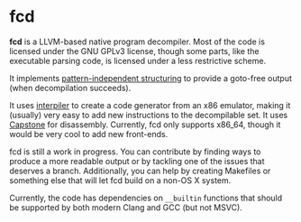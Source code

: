 # fcd

**fcd** is a LLVM-based native program decompiler. Most of the code is licensed
under the GNU GPLv3 license, though some parts, like the executable parsing
code, is licensed under a less restrictive scheme.

It implements [pattern-independent structuring][1] to provide a goto-free output
(when decompilation succeeds).

It uses [interpiler][2] to create a code generator from an x86 emulator, making
it (usually) very easy to add new instructions to the decompilable set. It uses
[Capstone][4] for disassembly. Currently, fcd only supports x86_64, though it
would be very cool to add new front-ends.

fcd is still a work in progress. You can contribute by finding ways to produce
a more readable output or by tackling one of the issues that deserves a branch.
Additionally, you can help by creating Makefiles or something else that will let
fcd build on a non-OS X system.

Currently, the code has dependencies on `__builtin` functions that should be
supported by both modern Clang and GCC (but not MSVC).

  [1]: http://www.internetsociety.org/doc/no-more-gotos-decompilation-using-pattern-independent-control-flow-structuring-and-semantics
  [2]: https://github.com/zneak/interpiler
  [3]: https://github.com/dberlin/llvm-gvn-rewrite
  [4]: https://github.com/aquynh/capstone

